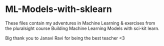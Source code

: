 # ML-Models-with-sklearn

These files contain my adventures in Machine Learning & exercises from the pluralsight course Building Machine Learning Models with sci-kit learn. 

Big thank you to Janavi Ravi for being the best teacher <3 
